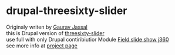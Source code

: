 drupal-threesixty-slider
========================
Originaly writen by <a href="https://github.com/creativeaura">Gaurav Jassal</a><br>
this is Drupal version of <a href="https://github.com/creativeaura/threesixty-slider">threesixty-slider</a><br>
use full with only Drupal contiribiutior Module <a href="https://www.drupal.org/project/field_slide_show_j360">Field slide show j360</a><br>
see more info at <a href="https://www.drupal.org/project/field_slide_show_j360">project page</a> 
